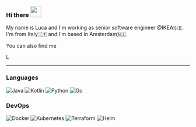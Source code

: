 ### Hi there <img src="https://raw.githubusercontent.com/MartinHeinz/MartinHeinz/master/wave.gif" width="30px">

My name is Luca and I'm working as senior software engineer @IKEA🇸🇪. 
I'm from Italy🇮🇹 and I'm based in Amsterdam🇳🇱.

You can also find me

<a href="https://www.linkedin.com/in/luca-todeschini/">
  <img align="left" alt="Luca's LinkedIN" width="16px" src="https://raw.githubusercontent.com/peterthehan/peterthehan/master/assets/linkedin.svg" />
</a>
<br />

---

### Languages
![Java](https://img.shields.io/badge/-Java-000?&logo=Java)
![Kotlin](https://img.shields.io/badge/-Kotlin-000?&logo=Kotlin)
![Python](https://img.shields.io/badge/-Python-000?&logo=Python)
![Go](https://img.shields.io/badge/-Go-000?&logo=Go)

### DevOps
![Docker](https://img.shields.io/badge/-Docker-000?&logo=Docker)
![Kubernetes](https://img.shields.io/badge/-Kubernetes-000?&logo=Kubernetes)
![Terraform](https://img.shields.io/badge/-Terraform-000?&logo=Terraform)
![Helm](https://img.shields.io/badge/-Helm-000?&logo=Helm)



